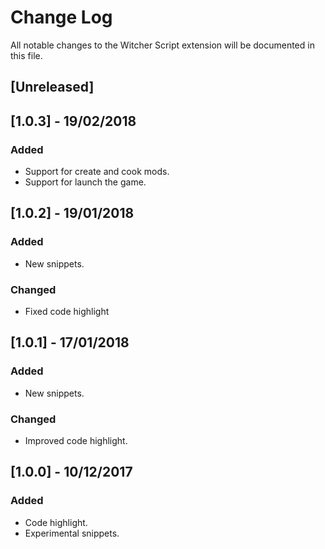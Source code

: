 # Change Log
All notable changes to the Witcher Script extension will be documented in this file.

## [Unreleased]

## [1.0.3] - 19/02/2018
### Added
- Support for create and cook mods.
- Support for launch the game.

## [1.0.2] - 19/01/2018
### Added
- New snippets.

### Changed
- Fixed code highlight

## [1.0.1] - 17/01/2018
### Added
- New snippets.

### Changed
- Improved code highlight.

## [1.0.0] - 10/12/2017
### Added
- Code highlight.
- Experimental snippets.